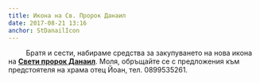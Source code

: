 ```yaml
---
title: Икона на Св. Пророк Данаил
date: 2017-08-21 13:16
anchor: StDanailIcon
---
```

&nbsp;&nbsp;&nbsp;&nbsp;&nbsp;&nbsp;&nbsp;&nbsp;
Братя и сести, набираме средства за закупуването на нова икона на <b><u>Свети пророк Данаил</u></b>. Моля, обръщайте се с предложения към предстоятеля на храма отец Йоан, тел. 0899535261.
